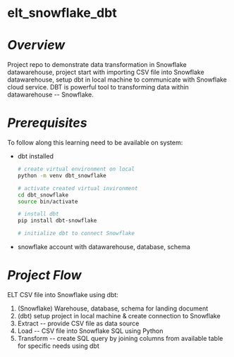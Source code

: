 # elt_snowflake_dbt
# *Overview*
Project repo to demonstrate data transformation in Snowflake datawarehouse, project start with importing CSV file into Snowflake datawarehouse, setup dbt in local machine to communicate with Snowflake cloud service. DBT is powerful tool to transforming data within datawarehouse -- Snowflake. 
# *Prerequisites*
To follow along this learning need to be available on system:
- dbt installed
  ```bash
  # create virtual environment on local
  python -m venv dbt_snowflake

  # activate created virtual invironment
  cd dbt_snowflake
  source bin/activate

  # install dbt
  pip install dbt-snowflake

  # initialize dbt to connect Snowflake
  ```
- snowflake account with datawarehouse, database, schema
# *Project Flow*
ELT CSV file into Snowflake using dbt:
1. (Snowflake) Warehouse, database, schema for landing document
2. (dbt) setup project in local machine & create connection to Snowflake
3. Extract -- provide CSV file as data source
4. Load -- CSV file into Snowflake SQL using Python
5. Transform -- create SQL query by joining columns from available table for specific needs using dbt 
